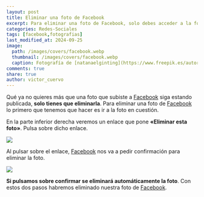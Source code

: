 ```yaml
---
layout: post
title: Eliminar una foto de Facebook
excerpt: Para eliminar una foto de Facebook, solo debes acceder a la foto y confirmar su eliminación.
categories: Redes-Sociales
tags: [facebook,fotografias]
last_modified_at: 2024-09-25
image:
  path: /images/covers/facebook.webp
  thumbnail: /images/covers/facebook.webp
  caption: Fotografía de [natanaelginting](https://www.freepik.es/autor/natanaelginting)
comments: true
share: true
author: victor_cuervo
---
```


Qué ya no quieres más que una foto que subiste a [Facebook](https://www.ayudaenlaweb.com/redes-sociales/que-es-facebook/) siga estando publicada, **solo tienes que eliminarla**. Para eliminar una foto de [Facebook](https://www.ayudaenlaweb.com/redes-sociales/que-es-facebook/) lo primero que tenemos que hacer es ir a la foto en cuestión.


En la parte inferior derecha veremos un enlace que pone **«Eliminar esta foto»**. Pulsa sobre dicho enlace.


![](https://www.ayudaenlaweb.com/wp-content/uploads/2012/01/facebook_foto.png)


Al pulsar sobre el enlace, [Facebook](https://www.ayudaenlaweb.com/redes-sociales/que-es-facebook/) nos va a pedir confirmación para eliminar la foto.


![](https://www.ayudaenlaweb.com/wp-content/uploads/2012/01/facebook_eliminar_foto.png)


**Si pulsamos sobre confirmar se eliminará automáticamente la foto**. Con estos dos pasos habremos eliminado nuestra foto de [Facebook](https://www.ayudaenlaweb.com/redes-sociales/que-es-facebook/).

